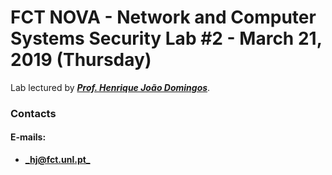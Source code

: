 # FCT NOVA - Network and Computer Systems Security Lab #2 - March 21, 2019 (Thursday)

> 

Lab lectured by [**_Prof. Henrique João Domingos_**](http://asc.di.fct.unl.pt/~hj/).

### Contacts

#### E-mails:

* [**_hj@fct.unl.pt_**](mailto:hj@fct.unl.pt)
